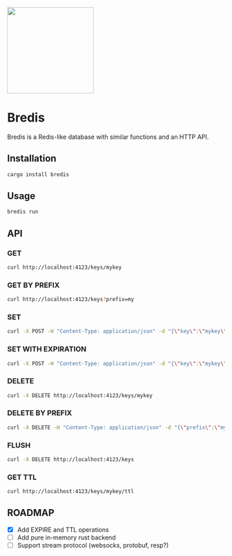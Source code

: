 <img src="https://github.com/vadim-su/bredis/assets/1702003/f046fac9-f25f-4f9e-8aa2-fbca414df8e4" width="200" />

# Bredis
Bredis is a Redis-like database with similar functions and an HTTP API.

## Installation
```bash
cargo install bredis
```

## Usage
```bash
bredis run
```

## API
### GET
```bash
curl http://localhost:4123/keys/mykey
```

### GET BY PREFIX
```bash
curl http://localhost:4123/keys?prefix=my
```

### SET
```bash
curl -X POST -H "Content-Type: application/json" -d "{\"key\":\"mykey\",\"value\":\"myvalue\"}" http://localhost:4123/keys
```

### SET WITH EXPIRATION
```bash
curl -X POST -H "Content-Type: application/json" -d "{\"key\":\"mykey\",\"value\":\"myvalue\",\"ttl\":10}" http://localhost:4123/keys
```

### DELETE
```bash
curl -X DELETE http://localhost:4123/keys/mykey
```

### DELETE BY PREFIX
```bash
curl -X DELETE -H "Content-Type: application/json" -d "{\"prefix\":\"my\"}" http://localhost:4123/keys
```

### FLUSH
```bash
curl -X DELETE http://localhost:4123/keys
```

### GET TTL
```bash
curl http://localhost:4123/keys/mykey/ttl
```

## ROADMAP
- [X] Add EXPIRE and TTL operations
- [ ] Add pure in-memory rust backend
- [ ] Support stream protocol (websocks, protobuf, resp?)
